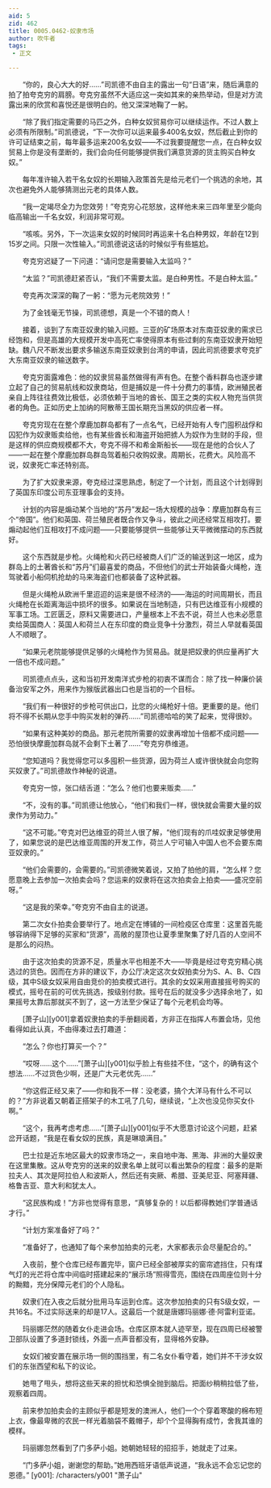 ```yaml
---
aid: 5
zid: 462
title: 0005.0462-奴隶市场
author: 吹牛者
tags: 
 - 正文

---
```




　　“你的，良心大大的好……”司凯德不由自主的露出一句“日语”来，随后满意的拍了拍夸克穷的肩膀。夸克穷虽然不大适应这一突如其来的亲热举动，但是对方流露出来的欣赏和喜悦还是很明白的。他又深深地鞠了一躬。

　　“除了我们指定需要的马匹之外，白种女奴贸易你可以继续运作。不过人数上必须有所限制。”司凯德说，“下一次你可以运来最多400名女奴，然后截止到你的许可证结束之前，每年最多运来200名女奴——不过我要提醒您一点，在白种女奴贸易上你是没有垄断的，我们会向任何能够提供我们满意货源的货主购买白种女奴。”

　　每年准许输入若干名女奴的长期输入政策首先是给元老们一个挑选的余地，其次也避免外人能够猜测出元老的具体人数。

　　“我一定竭尽全力为您效劳！”夸克穷心花怒放，这样他未来三四年里至少能向临高输出一千名女奴，利润非常可观。

　　“咳咳。另外，下一次运来女奴的时候同时再运来十名白种男奴，年龄在12到15岁之间。只限一次性输入。”司凯德说这话的时候似乎有些尴尬。

　　夸克穷迟疑了一下问道：“请问您是需要输入太监吗？”

　　“太监？”司凯德赶紧否认，“我们不需要太监。是白种男性。不是白种太监。”

　　夸克再次深深的鞠了一躬：“愿为元老院效劳！”

　　为了金钱毫无节操，司凯德想，真是一个不错的商人！

　　接着，谈到了东南亚奴隶的输入问题。三亚的矿场原本对东南亚奴隶的需求已经饱和，但是高雄的大规模开发中高死亡率使得原本有些过剩的东南亚奴隶开始短缺。魏八尺不断发出要求多输送东南亚奴隶到台湾的申请，因此司凯德要求夸克扩大东南亚奴隶的输送数字。

　　夸克穷面露难色：他的奴隶贸易虽然做得有声有色。在整个香料群岛也逐步建立起了自己的贸易航线和奴隶商站，但是捕奴是一件十分费力的事情，欧洲殖民者亲自上阵往往费效比极低，必须依赖于当地的酋长、国王之类的实权人物充当供货者的角色。正如历史上加纳的阿散蒂王国长期充当黑奴的供应者一样。

　　夸克穷现在在整个摩鹿加群岛都有了一点名气，已经开始有人专门囤积战俘和囚犯作为奴隶贩卖给他，也有某些酋长和海盗开始把掳人为奴作为生财的手段，但是这样的供应商规模都不大，夸克不得不和希金斯船长——现在是他的合伙人了——一起在整个摩鹿加群岛群岛驾着船只收购奴隶。周期长，花费大。风险高不说，奴隶死亡率还特别高。

　　为了扩大奴隶来源，夸克经过深思熟虑，制定了一个计划，而且这个计划得到了英国东印度公司东亚理事会的支持。

　　计划的内容是煽动某个当地的“苏丹”发起一场大规模的战争：摩鹿加群岛有三个“帝国”。他们和英国、荷兰殖民者既合作又争斗，彼此之间还经常互相攻打。要煽动起他们互相攻打不成问题——只要能够提供一些能够让天平微微摆动的东西就好。

　　这个东西就是步枪。火绳枪和火药已经被商人们广泛的输送到这一地区，成为群岛上的土著酋长和“苏丹”们最喜爱的商品，不但他们的武士开始装备火绳枪，连驾驶着小船伺机抢劫的马来海盗们也都装备了这种武器。

　　但是火绳枪从欧洲千里迢迢的运来是很不经济的——海运的时间周期长，而且火绳枪在长距离海运中损坏的很多。如果说在当地制造，只有巴达维亚有小规模的军事工场。工匠匮乏，原料又需要进口，产量根本上不去不说，荷兰人也未必愿意卖给英国商人：英国人和荷兰人在东印度的商业竞争十分激烈，荷兰人早就看英国人不顺眼了。

　　“如果元老院能够提供足够的火绳枪作为贸易品。就是把奴隶的供应量再扩大一倍也不成问题。”

　　司凯德点点头，这和当初开发南洋式步枪的初衷不谋而合：除了找一种廉价装备治安军之外，用来作为猴版武器出口也是当初的一个目标。

　　“我们有一种很好的步枪可供出口，比您的火绳枪好十倍。更重要的是。他们将不得不长期从您手中购买发射的弹药……”司凯德哈哈的笑了起来，觉得很妙。

　　“如果有这种美妙的商品。那元老院所需要的奴隶再增加十倍都不成问题——恐怕很快摩鹿加群岛就不会剩下土著了……”夸克穷恭维道。

　　“您知道吗？我觉得您可以多囤积一些货源，因为荷兰人或许很快就会向您购买奴隶了。”司凯德故作神秘的说道。

　　夸克穷一惊，张口结舌道：“怎么？他们也要来贩卖……”

　　“不，没有的事。”司凯德让他放心，“他们和我们一样，很快就会需要大量的奴隶作为劳动力。”

　　“这不可能。”夸克对巴达维亚的荷兰人很了解，“他们现有的爪哇奴隶足够使用了，如果您说的是巴达维亚周围的开发工作，荷兰人宁可输入中国人也不会要东南亚奴隶的。”

　　“他们会需要的，会需要的。”司凯德微笑着说，又拍了拍他的肩，“怎么样？您愿意晚上去参加一次拍卖会吗？您运来的奴隶将在这次拍卖会上拍卖——盛况空前呀。”

　　“这是我的荣幸。”夸克穷不由自主的说道。

　　第二次女仆拍卖会要举行了。地点定在博铺的一间检疫区仓库里：这里首先能够容纳得下足够的买家和“货源”，高敞的屋顶也让夏季里聚集了好几百的人空间不是那么的闷热。

　　由于这次拍卖的货源不足，质量水平也相差不大——毕竟是经过夸克穷精心挑选过的货色。因而在方非的建议下，办公厅决定这次女奴拍卖分为S、A、B、C四级，其中S级女奴采用自由竞价的拍卖模式进行。其余的女奴采用直接摇号购买的模式，摇号在前的可优先挑选，按级别付款。摇号在后的就没多少选择余地了，如果摇号太靠后那就买不到了，这一方法至少保证了每个元老机会均等。

　　[萧子山][y001]拿着奴隶拍卖的手册翻阅着，方非正在指挥人布置会场，见他看得如此认真，不由得凑过去打趣道：

　　“怎么？你也打算买一个？”

　　“哎呀……这个……”[萧子山][y001]似乎脸上有些挂不住，“这个，的确有这个想法……不过货色少啊，还是广大元老优先……”

　　“你这假正经又来了——你和我不一样：没老婆，搞个大洋马有什么不可以的？”方非说着又朝着正搭架子的木工吼了几句，继续说，“上次也没见你买女仆啊。”

　　“这个，我再考虑考虑……”[萧子山][y001]似乎不大愿意讨论这个问题，赶紧岔开话题，“我是在看女奴的民族，真是琳琅满目。”

　　巴士拉是近东地区最大的奴隶市场之一，来自地中海、黑海、非洲的大量奴隶在这里集散。这从夸克穷的送来的奴隶名单上就可以看出繁杂的程度：最多的是斯拉夫人、其次是阿拉伯人和波斯人，然后还有突厥、希腊、亚美尼亚、阿塞拜疆、格鲁吉亚、意大利和犹太人。

　　“这民族构成！”方非也觉得有意思，“真够复杂的！以后都得教她们学普通话才行。”

　　“计划方案准备好了吗？”

　　“准备好了，也通知了每个来参加拍卖的元老，大家都表示会尽量配合的。”

　　入夜前，整个仓库已经布置完毕，窗户已经全部被厚实的窗帘遮挡住，只有煤气灯的光芒将仓库中间临时搭建起来的“展示场”照得雪亮，围绕在四周座位则十分的黝黯，充分保障元老们的个人隐私。

　　奴隶们在入夜之后就分批用马车运到仓库。这次参加拍卖的只有S级女奴，一共16名。不过实际送来的却是17人。这最后一个就是唐娜玛丽娜·德·阿雷利亚诺。

　　玛丽娜茫然的随着女仆走进会场。仓库区原本就人迹罕至，现在四周已经被警卫部队设置了多道封锁线，外面一点声音都没有，显得格外安静。

　　女奴们被安置在展示场一侧的围挡里，有二名女仆看守着，她们并不干涉女奴们的东张西望和私下的议论。

　　她甩了甩头，想将这些天来的担忧和恐惧全抛到脑后。把面纱稍稍拉低了些，观察着四周。

　　前来参加拍卖会的主顾似乎都是短发的澳洲人，他们一个个穿着寒酸的棉布短上衣，像最卑微的农民一样光着脑袋不戴帽子，却个个显得胸有成竹，舍我其谁的模样。

　　玛丽娜忽然看到了门多萨小姐。她朝她轻轻的招招手，她就走了过来。

　　“门多萨小姐，谢谢您的帮助。”她用西班牙语低声说道，“我永远不会忘记您的恩德。”
[y001]: /characters/y001 "萧子山"


